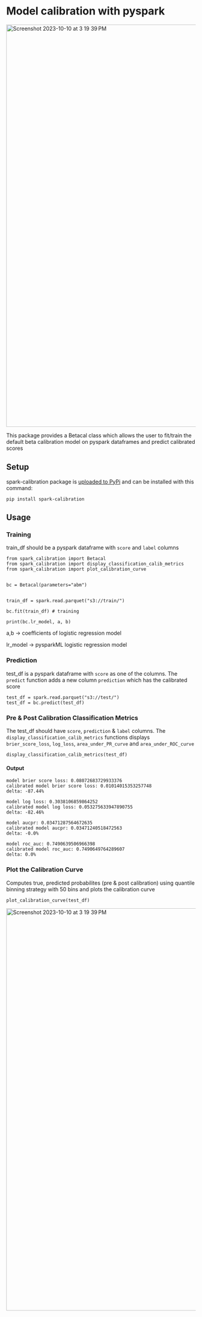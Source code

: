 # Model calibration with pyspark

<img width="1069" alt="Screenshot 2023-10-10 at 3 19 39 PM" src="https://github.com/Meesho/spark_calibration/assets/102668625/d66ad0c9-3501-4f15-a73f-9266f7d3ab4c">


This package provides a Betacal class which allows the user to fit/train the default beta calibration model on pyspark dataframes and predict calibrated scores


## Setup

spark-calibration package is [uploaded to PyPi](https://pypi.org/project/spark-calibration/) and can be installed with this command:

```
pip install spark-calibration
```

## Usage

### Training

train_df should be a pyspark dataframe with `score` and `label` columns

```
from spark_calibration import Betacal
from spark_calibration import display_classification_calib_metrics
from spark_calibration import plot_calibration_curve


bc = Betacal(parameters="abm")


train_df = spark.read.parquet("s3://train/")

bc.fit(train_df) # training

print(bc.lr_model, a, b)
```

a,b -> coefficients of logistic regression model

lr_model -> pysparkML logistic regression model

### Prediction

test_df is a pyspark dataframe with `score` as one of the columns. The `predict` function adds a new column `prediction` which has the calibrated score

```
test_df = spark.read.parquet("s3://test/")
test_df = bc.predict(test_df)
```

### Pre & Post Calibration Classification Metrics

The test_df should have `score`, `prediction` & `label` columns. 
The `display_classification_calib_metrics` functions displays `brier_score_loss`, `log_loss`, `area_under_PR_curve` and `area_under_ROC_curve`
```
display_classification_calib_metrics(test_df)
```
#### Output
```
model brier score loss: 0.08072683729933376
calibrated model brier score loss: 0.01014015353257748
delta: -87.44%

model log loss: 0.3038106859864252
calibrated model log loss: 0.053275633947890755
delta: -82.46%

model aucpr: 0.03471287564672635
calibrated model aucpr: 0.03471240518472563
delta: -0.0%

model roc_auc: 0.7490639506966398
calibrated model roc_auc: 0.7490649764289607
delta: 0.0%
```

### Plot the Calibration Curve

Computes true, predicted probabilites (pre & post calibration) using quantile binning strategy with 50 bins and plots the calibration curve

```
plot_calibration_curve(test_df)
```
<img width="1069" alt="Screenshot 2023-10-10 at 3 19 39 PM" src="https://github.com/Meesho/spark_calibration/assets/102668625/d66ad0c9-3501-4f15-a73f-9266f7d3ab4c">
